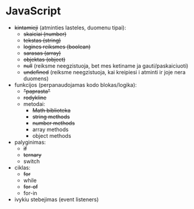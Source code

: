 # JavaScript

-   ~~kintamieji~~ (atminties lasteles, duomenu tipai):
    -   ~~skaiciai (number)~~
    -   ~~tekstas (string)~~
    -   ~~logines reiksmes (boolean)~~
    -   ~~sarasas (array)~~
    -   ~~objektas (object)~~
    -   ~~null~~ (reiksme neegzistuoja, bet mes ketiname ja gauti/paskaiciuoti)
    -   ~~undefined~~ (reiksme neegzistuoja, kai kreipiesi i atminti ir joje nera duomens)
-   funkcijos (perpanaudojamas kodo blokas/logika):
    -   ~~"paprasta"~~
    -   ~~rodykline~~
    -   metodai:
        -   ~~Math biblioteka~~
        -   ~~string methods~~
        -   ~~number methods~~
        -   array methods
        -   object methods
-   palyginimas:
    -   ~~if~~
    -   ~~ternary~~
    -   switch
-   ciklas:
    -   ~~for~~
    -   while
    -   ~~for-of~~
    -   for-in
-   ivykiu stebejimas (event listeners)
